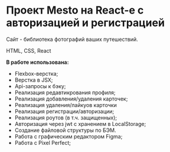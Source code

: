 # Проект Mesto на React-е  с авторизацией и регистрацией

Сайт - библиотека фотографий ваших путешествий.

HTML, CSS, React 

**В работе использована:**

 * Flexbox-верстка;
 * Верстка в JSX;
 * Api-запросы к бэку;
 * Реализация редавтикрования профиля;
 * Реализация добавления/удаления карточек;
 * Реализация удаления/лайкуов карточки
 * Реализация регистрации/авторизации;
 * Реализация роутов (в т.ч. защищенных);
 * Авторизация через jwt с хранением в LocalStorage;
 * Создание файловой структуры по БЭМ.
 * Работа с графическим редактором Figma;
 * Работа с Pixel Perfect;
